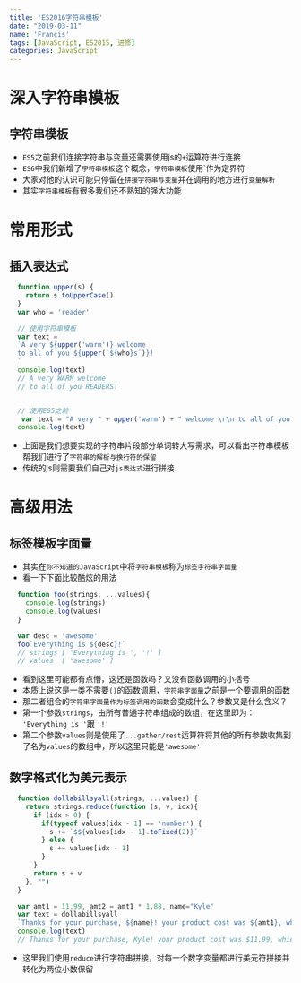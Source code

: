 ```yaml
---
title: 'ES2016字符串模板'
date: "2019-03-11"
name: 'Francis'
tags: [JavaScript, ES2015, 进修]
categories: JavaScript
---
```


# 深入字符串模板

## 字符串模板

- `ES5`之前我们连接字符串与变量还需要使用js的`+`运算符进行连接
- `ES6`中我们新增了`字符串模板`这个概念，`字符串模板`使用`作为定界符
- 大家对他的认识可能只停留在`拼接字符串与变量`并在调用的地方进行`变量解析`
- 其实`字符串模板`有很多我们还不熟知的强大功能

<!--more-->

# 常用形式

## 插入表达式

```js
  function upper(s) {
    return s.toUpperCase()
  }
  var who = 'reader'

  // 使用字符串模板
  var text = 
  `A very ${upper('warm')} welcome
  to all of you ${upper(`${who}s`)}!
  `
  console.log(text) 
  // A very WARM welcome
  // to all of you READERS!


  // 使用ES5之前
   var text = "A very " + upper('warm') + " welcome \r\n to all of you " + upper(who + "s")
  console.log(text) 

```

- 上面是我们想要实现的字符串片段部分单词转大写需求，可以看出字符串模板帮我们进行了`字符串的解析与换行符的保留`
- 传统的js则需要我们自己对`js表达式`进行拼接

# 高级用法
## 标签模板字面量

- 其实在`你不知道的JavaScript`中将`字符串模板`称为`标签字符串字面量`
- 看一下下面比较酷炫的用法

```js
  function foo(strings, ...values){
    console.log(strings)
    console.log(values)
  }

  var desc = 'awesome'
  foo`Everything is ${desc}!`
  // strings [ 'Everything is ', '!' ]   
  // values  [ 'awesome' ]
```

- 看到这里可能都有点懵，这还是函数吗？又没有函数调用的小括号
- 本质上说这是一类不需要`()`的函数调用，`字符串字面量`之前是一个要调用的函数
- 那二者组合的`字符串字面量作为标签调用的函数`会变成什么？参数又是什么含义？
- 第一个参数`strings`，由所有普通字符串组成的数组，在这里即为： `'Everything is '`跟 `'!'`
- 第二个参数`values`则是使用了`...gather/rest`运算符将其他的所有参数收集到了名为`values`的数组中，所以这里只能是`'awesome'`

## 数字格式化为美元表示

```js
  function dollabillsyall(strings, ...values) {
    return strings.reduce(function (s, v, idx){
      if (idx > 0) {
        if(typeof values[idx - 1] == 'number') {
          s += `$${values[idx - 1].toFixed(2)}`
        } else {
          s += values[idx - 1]
        }
      }
      return s + v
    }, "")
  }

  var amt1 = 11.99, amt2 = amt1 * 1.88, name="Kyle"
  var text = dollabillsyall
  `Thanks for your purchase, ${name}! your product cost was ${amt1}, which with tax comes out to ${amt2}.`
  console.log(text)
  // Thanks for your purchase, Kyle! your product cost was $11.99, which with tax comes out to $22.54.

```
- 这里我们使用`reduce`进行字符串拼接，对每一个数字变量都进行美元符拼接并转化为两位小数保留